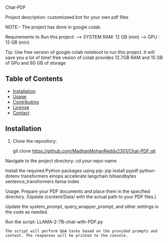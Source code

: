 Chat-PDF

Project description: customizeed bot for your own pdf files

NOTE:- The project has done in google colab.

Requirements to Run this project:
    --> SYSTEM RAM: 12 GB (min)
    --> GPU       : 12 GB (min)

Tip:
    Use free version of google colab noteboot to run this project.
    It will save you a lot of time!
    free vesion of colab provides 12.7GB RAM and 15 GB of GPu and 80 GB of storage

## Table of Contents
- [Installation](#installation)
- [Usage](#usage)
- [Contributing](#contributing)
- [License](#license)
- [Contact](#contact)

## Installation

1. Clone the repository:

   git clone https://github.com/MadhanMohanReddy2301/Chat-PDF.git

Navigate to the project directory:
    cd your-repo-name

Install the required Python packages using pip:
    pip install pypdf python-dotenv transformers einops accelerate langchain bitsandbytes sentence_transformers llama-index

Usage:
    Prepare your PDF documents and place them in the specified directory. (Update /content/Data/ with the actual path to your PDF files.)

Update the system_prompt, query_wrapper_prompt, and other settings in the code as needed.

Run the script:
    LLAMA-2-7B-chat-with-PDF.py

    The script will perform Q&A tasks based on the provided prompts and context. The responses will be printed to the console.



